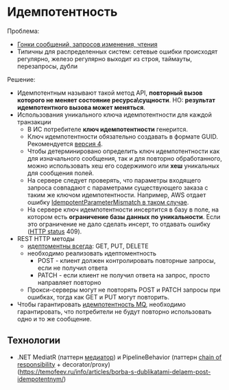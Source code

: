 # Идемпотентность

Проблема:

- [Гонки сообщений, запросов изменения, чтения](https://habr.com/ru/post/442762/)
- Типичны для распределенных систем: сетевые ошибки происходят регулярно, железо регулярно выходит из строя, таймауты, перезапросы, дубли

Решение:

- Идемпотентным называют такой метод API, __повторный вызов которого не меняет состояние ресурса\сущности__. НО: __результат идемпотентного вызова может меняться__.
- Использования уникального ключа идемпотентности для каждой транзакции
  - В ИС потребителе **ключ идемпотентности** генерится.
  - Ключ идемпотентности обязательно создавать в формате GUID. Рекомендуется [версия 4](https://www.uuidtools.com/v4).
  - Чтобы детерминировано определить ключ идемпотентности как для изначального сообщения, так и для повторно обработанного, можно использовать хеш его содержимого или **хеш** уникальных для сообщения полей.
  - На сервере следует проверять, что параметры входящего запроса совпадают с параметрами существующего заказа с таким же ключом идемпотентности. Например, AWS отдает ошибку [IdempotentParameterMismatch в таком случае](https://habr.com/ru/post/442762/).
  - На сервере ключ идемпотентности инсертится в базу в поле, на котором есть **ограничение базы данных по уникальности**. Если это ограничение не дало сделать инсерт, то отдавать ошибку ([HTTP status](../../api/api-http-status.md) 409). 
- REST HTTP методы 
  - [идептоментны всегда](https://github.com/Microsoft/api-guidelines/blob/master/Guidelines.md#74-supported-methods): GET, PUT, DELETE
  - необходимо реализовать идептоментность
    - POST - клиент должен контролировать повторные запросы, если не получил ответа
    - PATCH - если клиент не получил ответа на запрос, просто направляет повторно
  - Прокси-серверы могут не повторять POST и PATCH запросы при ошибках, тогда как GET и PUT могут повторить.
- Чтобы гарантировать [идемпотентность MQ](https://www.russianblogs.com/article/3133962710/), необходимо гарантировать, что потребители не будут повторно использовать одно и то же сообщение.

## Технологии

- .NET MediatR (паттерн [медиатор](mediator.md)) и PipelineBehavior (паттерн [chain of responsibility](chainofresp.md) + decorator/proxy)
(https://temofeev.ru/info/articles/borba-s-dublikatami-delaem-post-idempotentnym/)
